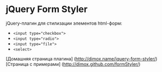 jQuery Form Styler
==================

jQuery-плагин для стилизации элементов html-форм:

* `<input type="checkbox">`
* `<input type="radio">`
* `<input type="file">`
* `<select>`

[Домашняя страница плагина] (http://dimox.name/jquery-form-styler/)
[Страница с примерами] (http://dimox.github.com/formStyler/)